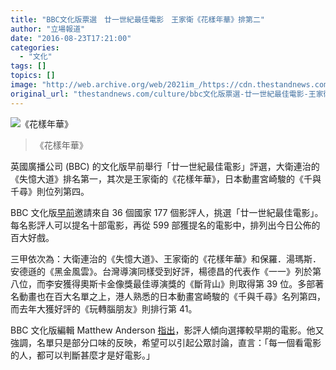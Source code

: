 ```yaml
---
title: "BBC文化版票選　廿一世紀最佳電影　王家衛《花樣年華》排第二"
author: "立場報道"
date: "2016-08-23T17:21:00"
categories:
  - "文化"
tags: []
topics: []
image: "http://web.archive.org/web/2021im_/https://cdn.thestandnews.com/media/photos/cache/moodforlove-WP_9eT3g_1200x0.png"
original_url: "thestandnews.com/culture/bbc文化版票選-廿一世紀最佳電影-王家衛-花樣年華-排第二"
---
```

![《花樣年華》](http://web.archive.org/web/2021im_/https://cdn.thestandnews.com/media/photos/cache/moodforlove-WP_9eT3g_1200x0.png)

> 《花樣年華》

英國廣播公司 (BBC) 的文化版早前舉行「廿一世紀最佳電影」評選，大衛連治的《失憶大道》排名第一，其次是王家衛的《花樣年華》，日本動畫宮崎駿的《千與千尋》則位列第四。

BBC 文化版[早前](http://web.archive.org/web/20210628101806/http://www.bbc.com/culture/story/20160819-the-21st-centurys-100-greatest-films)邀請來自 36 個國家 177 個影評人，挑選「廿一世紀最佳電影」。每名影評人可以提名十部電影，再從 599 部獲提名的電影中，排列出今日公佈的百大好戲。

三甲依次為：大衛連治的《失憶大道》、王家衛的《花樣年華》和保羅．湯瑪斯．安德遜的《黑金風雲》。台灣導演同樣受到好評，楊德昌的代表作《一一》列於第八位，而李安獲得奧斯卡金像獎最佳導演獎的《斷背山》則取得第 39 位。多部著名動畫也在百大名單之上，港人熟悉的日本動畫宮崎駿的《千與千尋》名列第四，而去年大獲好評的《玩轉腦朋友》則排行第 41。

BBC 文化版編輯 Matthew Anderson [指出](http://web.archive.org/web/20210628101806/https://www.theguardian.com/film/2016/aug/23/mulholland-drive-david-lynch-21st-century-top-films-bbc-poll)，影評人傾向選擇較早期的電影。他又強調，名單只是部分口味的反映，希望可以引起公眾討論，直言：「每一個看電影的人，都可以判斷甚麼才是好電影。」